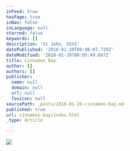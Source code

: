 ```yaml
---
inFeed: true
hasPage: true
inNav: false
inLanguage: null
starred: false
keywords: []
description: 'St John, USVI'
datePublished: '2016-01-20T00:06:07.729Z'
dateModified: '2016-01-20T00:05:49.607Z'
title: Cinnamon Bay
author: []
authors: []
publisher:
  name: null
  domain: null
  url: null
  favicon: null
sourcePath: _posts/2016-01-20-cinnamon-bay.md
published: true
url: cinnamon-bay/index.html
_type: Article

---
```

![](https://the-grid-user-content.s3-us-west-2.amazonaws.com/4e2a3e5b-1e77-401b-96b2-539e98e3470e.jpg)